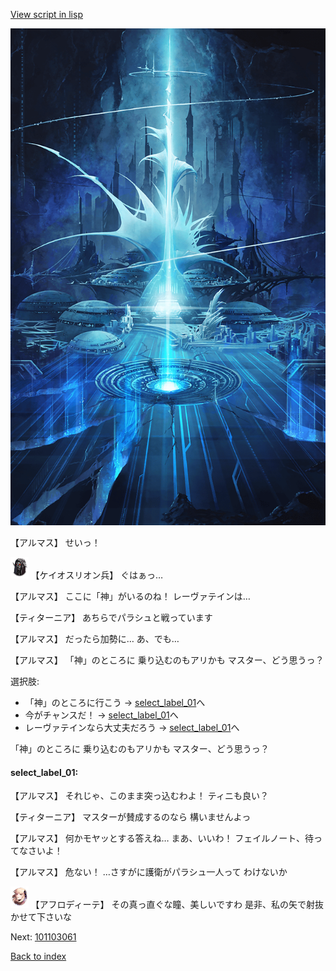 [View script in lisp](../scripts/101103053.txt)

![profound.png](../images/backgrounds/profound.png)

【アルマス】
せいっ！

<img src="../images/units/3820001.png" alt="3820001.png" height="34"/>
【ケイオスリオン兵】
ぐはぁっ…

【アルマス】
ここに「神」がいるのね！
レーヴァテインは…

【ティターニア】
あちらでパラシュと戦っています

【アルマス】
だったら加勢に…
あ、でも…

【アルマス】
「神」のところに
乗り込むのもアリかも
マスター、どう思うっ？

選択肢:
- 「神」のところに行こう → [select_label_01](#select_label_01)へ
- 今がチャンスだ！ → [select_label_01](#select_label_01)へ
- レーヴァテインなら大丈夫だろう → [select_label_01](#select_label_01)へ

「神」のところに
乗り込むのもアリかも
マスター、どう思うっ？

#### select_label_01:

【アルマス】
それじゃ、このまま突っ込むわよ！
ティニも良い？

【ティターニア】
マスターが賛成するのなら
構いませんよっ

【アルマス】
何かモヤッとする答えね…
まあ、いいわ！
フェイルノート、待ってなさいよ！

【アルマス】
危ない！
…さすがに護衛がパラシュ一人って
わけないか

<img src="../images/units/3401311.png" alt="3401311.png" height="34"/>
【アフロディーテ】
その真っ直ぐな瞳、美しいですわ
是非、私の矢で射抜かせて下さいな

Next: [101103061](101103061.md)

[Back to index](index.md)
